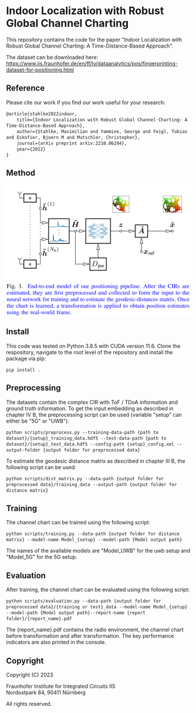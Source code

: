 # Indoor Localization with Robust Global Channel Charting

This repository contains the code for the paper "Indoor Localization with Robust Global Channel Charting: A Time-Distance-Based Approach".

The dataset can be downloaded here: <a href="https://www.iis.fraunhofer.de/en/ff/lv/dataanalytics/pos/fingerprinting-dataset-for-positioning.html">https://www.iis.fraunhofer.de/en/ff/lv/dataanalytics/pos/fingerprinting-dataset-for-positioning.html</a>
## Reference

Please cite our work if you find our work useful for your research:
```
@article{stahlke2022indoor,  
    title={Indoor Localization with Robust Global Channel Charting: A Time-Distance-Based Approach},  
    author={Stahlke, Maximilian and Yammine, George and Feigl, Tobias and Eskofier, Bjoern M and Mutschler, Christopher},  
    journal={arXiv preprint arXiv:2210.06294},  
    year={2022}  
}
```

## Method

<img src="resources/Method.png" width="700"  />

## Install

This code was tested on Python 3.8.5 with CUDA version 11.6. Clone the respository, navigate to the root level of the repository and install the package via pip:

```
pip install .
```



## Preprocessing

The datasets contain the complex CIR with ToF / TDoA information and ground truth information. To get the input embedding as described in chapter IV B, the preprocessing script can be used (variable "setup" can either be "5G" or "UWB"):

```
python scripts/preprocess.py --training-data-path {path to dataset}/{setup}_training_data.hdf5 --test-data-path {path to dataset}/{setup}_test_data.hdf5 --config-path {setup}_config.xml --output-folder {output folder for preprocessed data}
```

To estimate the geodesic distance matrix as described in chapter III B, the following script can be used:

```
python scripts/dist_matrix.py --data-path {output folder for preprocessed data}/training_data --output-path {output folder for distance matrix}
```

## Training

The channel chart can be trained using the following script:

```
python scripts/training.py --data-path {output folder for distance matrix} --model-name Model_{setup} --model-path {Model output path}
```

The names of the available models are "Model_UWB" for the uwb setup and "Model_5G" for the 5G setup. 

## Evaluation

After training, the channel chart can be evaluated using the following script:

```
python scripts/evaluation.py --data-path {output folder for preprocessed data}/{training or test}_data --model-name Model_{setup} --model-path {Model output path}--report-name {report folder}/{report_name}.pdf
```

The {report_name}.pdf contains the radio environment, the channel chart before transformation and after transformation. The key performance indicators are also printed in the console.

## Copyright 

Copyright (C) 2023

Fraunhofer Institute for Integrated Circuits IIS
<br>Nordostpark 84, 90411 Nürnberg

All rights reserved.


